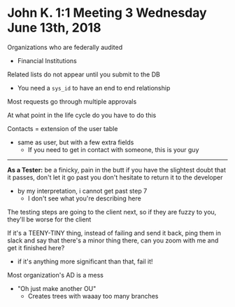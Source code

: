 # John K. 1:1 Meeting 3 Wednesday June 13th, 2018


Organizations who are federally audited
- Financial Institutions




Related lists do not appear until you submit to the DB
- You need a `sys_id` to have an end to end relationship



Most requests go through multiple approvals

At what point in the life cycle do you have to do this



Contacts = extension of the user table
- same as user, but with a few extra fields
  - If you need to get in contact with someone, this is your guy

----------------------

**As a Tester:**
be a finicky, pain in the butt
if you have the slightest doubt that it passes, don't let it go past you
don't hesitate to return it to the developer
- by my interpretation, i cannot get past step 7
  - I don't see what you're describing here

The testing steps are going to the client next, so if they are fuzzy
to you, they'll be worse for the client

If it's a TEENY-TINY thing, instead of failing and send it back,
ping them in slack and say that there's a minor thing there, can you
zoom with me and get it finished here?
- if it's anything more significant than that, fail it!


Most organization's AD is a mess
- "Oh just make another OU"
  - Creates trees with waaay too many branches
